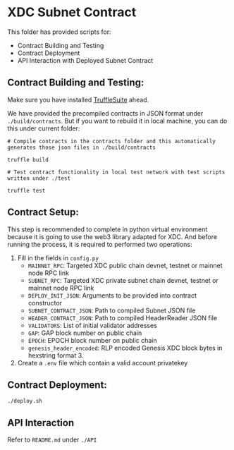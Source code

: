 # XDC Subnet Contract
This folder has provided scripts for:
- Contract Building and Testing
- Contract Deployment
- API Interaction with Deployed Subnet Contract

## Contract Building and Testing:
Make sure you have installed [TruffleSuite](https://trufflesuite.com/docs/truffle/how-to/install/) ahead.

We have provided the precompiled contracts in JSON format under `./build/contracts`. But if you want to rebuild it in local machine, you can do this under current folder:
```
# Compile contracts in the contracts folder and this automatically generates those json files in ./build/contracts

truffle build

# Test contract functionality in local test network with test scripts written under ./test

truffle test
```

## Contract Setup:
This step is recommended to complete in python virtual environment because it is going to use the web3 library adapted for XDC. And before running the process, it is required to performed two operations:
1. Fill in the fields in `config.py`
    * `MAINNET_RPC`: Targeted XDC public chain devnet, testnet or mainnet node RPC link
    * `SUBNET_RPC`: Targeted XDC private subnet chain devnet, testnet or mainnet node RPC link
    * `DEPLOY_INIT_JSON`: Arguments to be provided into contract constructor
    * `SUBNET_CONTRACT_JSON`: Path to compiled Subnet JSON file 
    * `HEADER_CONTRACT_JSON`: Path to compiled HeaderReader JSON file
    * `VALIDATORS`: List of initial validator addresses
    * `GAP`: GAP block number on public chain
    * `EPOCH`: EPOCH block number on public chain
    * `genesis_header_encoded`: RLP encoded Genesis XDC block bytes in hexstring format 3. 
2. Create a `.env` file which contain a valid account privatekey


## Contract Deployment:

```
./deploy.sh
```

## API Interaction
Refer to `README.md` under `./API`

